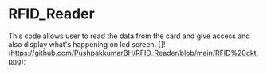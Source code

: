 # RFID_Reader
This code allows user to read the data from the card and give access and also display what's happening on lcd screen.
[]!(https://github.com/PushpakkumarBH/RFID_Reader/blob/main/RFID%20ckt.png);
